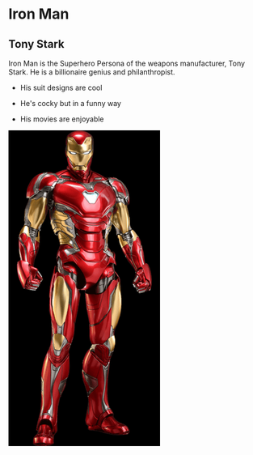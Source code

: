 # Iron Man
## Tony Stark

Iron Man is the Superhero Persona of the weapons manufacturer, Tony Stark. He is a billionaire genius and philanthropist.

* His suit designs are cool
- He's cocky but in a funny way
+ His movies are enjoyable

![alt text](image.png)
